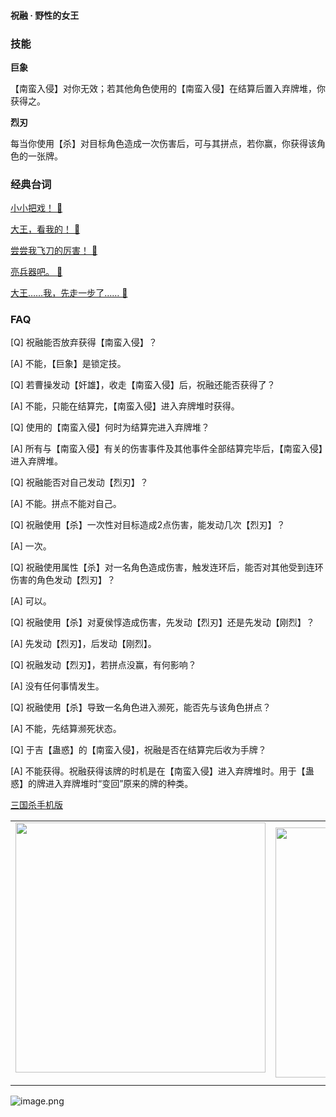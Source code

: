 
#### 祝融 · 野性的女王  

### 技能

**巨象**

【南蛮入侵】对你无效；若其他角色使用的【南蛮入侵】在结算后置入弃牌堆，你获得之。

**烈刃**

每当你使用【杀】对目标角色造成一次伤害后，可与其拼点，若你赢，你获得该角色的一张牌。

### 经典台词


[小小把戏！ 🎵](char_shu015_dub_ability1_1.mp3)

[大王，看我的！ 🎵](char_shu015_dub_ability1_2.mp3)

[尝尝我飞刀的厉害！ 🎵](char_shu015_dub_ability2_1.mp3)

[亮兵器吧。 🎵](char_shu015_dub_ability2_2.mp3)

[大王……我，先走一步了…… 🎵](char_shu015_dub_dead.mp3)


### FAQ

[Q] 祝融能否放弃获得【南蛮入侵】？

[A] 不能，【巨象】是锁定技。



[Q] 若曹操发动【奸雄】，收走【南蛮入侵】后，祝融还能否获得了？

[A] 不能，只能在结算完，【南蛮入侵】进入弃牌堆时获得。



[Q] 使用的【南蛮入侵】何时为结算完进入弃牌堆？

[A] 所有与【南蛮入侵】有关的伤害事件及其他事件全部结算完毕后，【南蛮入侵】进入弃牌堆。



[Q] 祝融能否对自己发动【烈刃】？

[A] 不能。拼点不能对自己。



[Q] 祝融使用【杀】一次性对目标造成2点伤害，能发动几次【烈刃】？

[A] 一次。



[Q] 祝融使用属性【杀】对一名角色造成伤害，触发连环后，能否对其他受到连环伤害的角色发动【烈刃】？

[A] 可以。



[Q] 祝融使用【杀】对夏侯惇造成伤害，先发动【烈刃】还是先发动【刚烈】？

[A] 先发动【烈刃】，后发动【刚烈】。



[Q] 祝融发动【烈刃】，若拼点没赢，有何影响？

[A] 没有任何事情发生。



[Q] 祝融使用【杀】导致一名角色进入濒死，能否先与该角色拼点？

[A] 不能，先结算濒死状态。



[Q] 于吉【蛊惑】的【南蛮入侵】，祝融是否在结算完后收为手牌？

[A] 不能获得。祝融获得该牌的时机是在【南蛮入侵】进入弃牌堆时。用于【蛊惑】的牌进入弃牌堆时“变回”原来的牌的种类。


 [三国杀手机版](https://apps.apple.com/cn/app/%E4%B8%89%E5%9B%BD%E6%9D%80%E9%97%AE%E9%A2%98%E7%AD%94%E7%96%91/id527602078)
    <div style="text-align: center"><table><tr>
    <td style="text-align: center">
<img src="https://is4-ssl.mzstatic.com/image/thumb/PurpleSource116/v4/1b/38/06/1b380673-fa07-7d70-76af-cc625e8e7894/97f20edf-1616-4b93-9e88-fbaebfe22faf_page-0.jpg/460x0w.webp" height="400">
</td>
<td style="text-align: center">
<img src="https://is5-ssl.mzstatic.com/image/thumb/PurpleSource126/v4/f6/ae/05/f6ae053d-def3-e9be-a991-74954202adad/7a500a3f-0dc0-4c7a-8287-6eed7e11d2b4_page-1.jpg/460x0w.webp" height="400">
</td>
<td style="text-align: center">
<img src="https://is2-ssl.mzstatic.com/image/thumb/PurpleSource126/v4/f3/38/97/f33897de-2a22-ec13-1832-60c35c10fe7c/7fbfdcd6-9f03-45ce-8dc1-bad59b0e5f5d_page-2.jpg/460x0w.webp" height="400">
</td>
<td style="text-align: center">
<img src="https://is2-ssl.mzstatic.com/image/thumb/PurpleSource116/v4/7c/bf/db/7cbfdbb7-8d99-a661-c3a7-bc4e3fdb840a/5e805d5e-b991-4341-bdf6-233a5dd8d703_page-3.jpg/460x0w.webp" height="400">
</td>
</tr>
</table>
</div>
    
 ![image.png](https://s2.loli.net/2022/01/10/Z85EF3hBpvU41oI.png)
